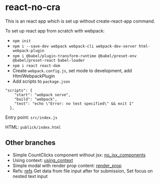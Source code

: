 # react-no-cra
This is an react app which is set up without create-react-app command.

To set up react app from scratch with webpack:
* `npm init`
* `npm i --save-dev webpack webpack-cli webpack-dev-server html-webpack-plugin`
* `npm i @babel/plugin-transform-runtime @babel/preset-env @babel/preset-react babel-loader`
* `npm i react react-dom`
* Create `webpack.config.js`, set mode to development, add HtmlWebpackPlugin
* Add scripts to `package.json`
```
"scripts": {
    "start": "webpack serve",
    "build": "webpack",
    "test": "echo \"Error: no test specified\" && exit 1"
  },
```


Entry point: `src/index.js`

HTML: `publick/index.html`

## Other branches
* Simple CountClicks component without jsx: [no_jsx_components](https://github.com/AnastasiiaPlutalova/react-no-cra/tree/no_jsx_components)  
* Using context: [using_context](https://github.com/AnastasiiaPlutalova/react-no-cra/tree/context) 
* Simple modal with render prop content: [render_prop](https://github.com/AnastasiiaPlutalova/react-no-cra/tree/render-props)
* Refs: [refs](https://github.com/AnastasiiaPlutalova/react-no-cra/tree/ref)
  Get data from file input after for submission,
  Set focus on nested text input

